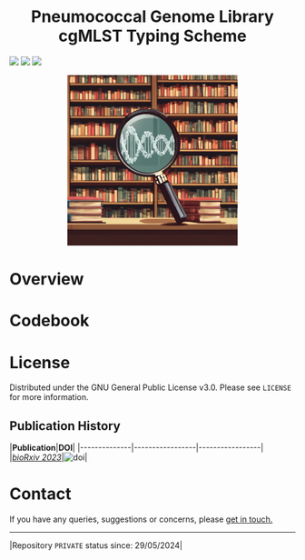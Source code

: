 <h1 align="center">
  Pneumococcal Genome Library cgMLST Typing Scheme
</h1>

![](https://img.shields.io/badge/R-276DC3?style=for-the-badge&logo=r&logoColor=white)
![](https://img.shields.io/badge/RStudio-75AADB?style=for-the-badge&logo=RStudio&logoColor=white)
![](https://img.shields.io/badge/Shell_Script-121011?style=for-the-badge&logo=gnu-bash&logoColor=white)

<p align="center">
  <img width="300" height="300" src=pgl.png>
</p>

# Overview

# Codebook

# License
Distributed under the GNU General Public License v3.0. Please see `LICENSE` for more information.
## Publication History
|**Publication**|**DOI**|
|--------------|-----------------|-----------------|
|[*bioRxiv 2023*](https://www.biorxiv.org/content/10.1101/2023.12.19.571883v1)|![doi](https://img.shields.io/badge/DOI-https://doi.org/10.1101/2023.12.19.571883-blue)|
# Contact
If you have any queries, suggestions or concerns, please [get in touch.](mailto:angela.brueggemann@ndph.ox.ac.uk)

***
|Repository `PRIVATE` status since: 29/05/2024|
